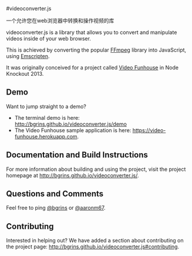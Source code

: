 #videoconverter.js

一个允许您在web浏览器中转换和操作视频的库

videoconverter.js is a library that allows you to convert and manipulate videos inside of your web browser.

This is achieved by converting the popular [FFmpeg](http://ffmpeg.org/) library into JavaScript, using [Emscripten](https://github.com/kripken/emscripten).

It was originally conceived for a project called [Video Funhouse](http://nodeknockout.com/teams/devcomo) in Node Knockout 2013.

## Demo

Want to jump straight to a demo?

* The terminal demo is here: http://bgrins.github.io/videoconverter.js/demo
* The Video Funhouse sample application is here: https://video-funhouse.herokuapp.com.

## Documentation and Build Instructions

For more information about building and using the project, visit the project homepage at http://bgrins.github.io/videoconverter.js/.

## Questions and Comments

Feel free to ping [@bgrins](https://twitter.com/bgrins) or [@aaronm67](https://twitter.com/aaronm67).

## Contributing

Interested in helping out?  We have added a section about contributing on the project page: http://bgrins.github.io/videoconverter.js#contributing.
